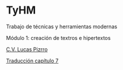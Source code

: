 # TyHM
Trabajo de técnicas y herramientas modernas
<p>
Módulo 1: creación de textros e hipertextos
<p>
<a href="https://github.com/Luccas02/TyHM/blob/01aa7cbfbbc8a7d5e32481f0d52b5f7c4d63d299/CvLucasPizarro.zip"> C.V. Lucas Pizrro </a>
<p>
<a href=https://github.com/Luccas02/TyHM/blob/78d9380b06bb4bd13eb7edaa347180eb4edeb3a7/Traduccion_capitulo_7.zip> Traducción capítulo 7 </a>
